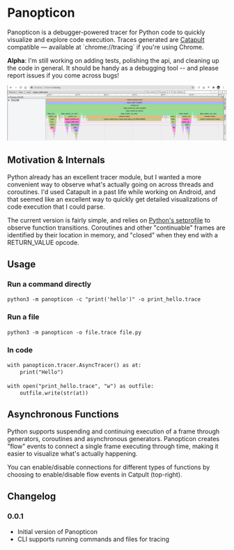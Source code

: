 Panopticon
==========

Panopticon is a debugger-powered tracer for Python code to quickly visualize and explore code execution. Traces generated are [Catapult](<https://chromium.googlesource.com/catapult/+/HEAD/tracing/README.md>) compatible — available at \`chrome://tracing\` if you\'re using Chrome. 

**Alpha**: I'm still working on adding tests, polishing the api, and cleaning up the code in general. It should be handy as a debugging tool -- and please report issues if you come across bugs!

![Sample trace with async functions](https://github.com/kunalb/panopticon/blob/master/images/async_hello.png?raw=true)

Motivation & Internals 
----------------------

Python already has an excellent tracer module, but I wanted a more convenient way to observe what's actually going on across threads and coroutines. I'd used Catapult in a past life while working on Android, and that seemed like an excellent way to quickly get detailed visualizations of code execution that I could parse.

The current version is fairly simple, and relies on [Python's setprofile](https://explog.in/notes/settrace.html) to observe function transitions. Coroutines and other "continuable" frames are identified by their location in memory, and "closed" when they end with a RETURN_VALUE opcode.

Usage
-----

### Run a command directly

``` {.python}
python3 -m panopticon -c "print('hello')" -o print_hello.trace
```

### Run a file

``` {.python}
python3 -m panopticon -o file.trace file.py 
```

### In code

``` {.python}
with panopticon.tracer.AsyncTracer() as at:
    print("Hello")

with open("print_hello.trace", "w") as outfile:
    outfile.write(str(at))
```

Asynchronous Functions
----------------------

Python supports suspending and continuing execution of a frame through generators, coroutines and asynchronous generators. Panopticon creates \"flow\" events to connect a single frame executing through time, making it easier to visualize what\'s actually happening.

You can enable/disable connections for different types of functions by choosing to enable/disable flow events in Catpult (top-right).

Changelog
---------

### 0.0.1

-   Initial version of Panopticon
-   CLI supports running commands and files for tracing


